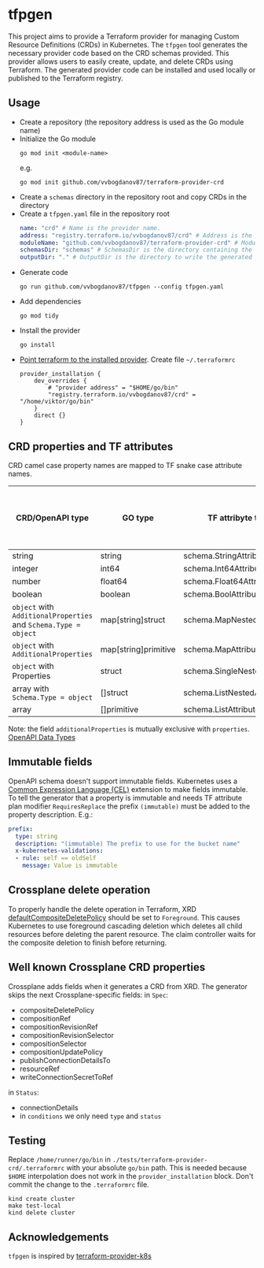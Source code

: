 # tfpgen

This project aims to provide a Terraform provider for managing Custom Resource Definitions (CRDs) in Kubernetes. The `tfpgen` tool generates the necessary provider code based on the CRD schemas provided. This provider allows users to easily create, update, and delete CRDs using Terraform. The generated provider code can be installed and used locally or published to the Terraform registry.

## Usage
- Create a repository (the repository address is used as the Go module name)
- Initialize the Go module
    ```shell
    go mod init <module-name>
    ```
    e.g.
    ```shell
    go mod init github.com/vvbogdanov87/terraform-provider-crd
    ```
- Create a `schemas` directory in the repository root and copy CRDs in the directory
- Create a `tfpgen.yaml` file in the repository root
    ```yaml
    name: "crd" # Name is the provider name.
    address: "registry.terraform.io/vvbogdanov87/crd" # Address is the provider address for the Terraform registry.
    moduleName: "github.com/vvbogdanov87/terraform-provider-crd" # ModuleName is the name of the Go module.
    schemasDir: "schemas" # SchemasDir is the directory containing the CRD schemas.
    outputDir: "." # OutputDir is the directory to write the generated provider code.
    ```
- Generate code
    ```shell
    go run github.com/vvbogdanov87/tfpgen --config tfpgen.yaml
    ```
- Add dependencies
    ```shell
    go mod tidy
    ```
- Install the provider
    ```shell
    go install
    ```
- [Point terraform to the installed provider](https://developer.hashicorp.com/terraform/tutorials/providers-plugin-framework/providers-plugin-framework-provider#prepare-terraform-for-local-provider-install). Create file `~/.terraformrc`
    ```hcl
    provider_installation {
        dev_overrides {
            # "provider address" = "$HOME/go/bin"
            "registry.terraform.io/vvbogdanov87/crd" = "/home/viktor/go/bin"
        }
        direct {}
    }
    ```

## CRD properties and TF attributes
CRD camel case property names are mapped to TF snake case attribute names.

| CRD/OpenAPI type                                                | GO type              | TF attribyte type                                  | Support OpenAPI Schema Object default field |
| --------------------------------------------------------------- | -------------------- | -------------------------------------------------- | ------------------------------------------- |
| string                                                          | string               | schema.StringAttribute                             | :white_check_mark:                          |
| integer                                                         | int64                | schema.Int64Attribute                              | :x:                                         |
| number                                                          | float64              | schema.Float64Attribute                            | :x:                                         |
| boolean                                                         | boolean              | schema.BoolAttribute                               | :x:                                         |
| `object` with `AdditionalProperties` and `Schema.Type = object` | map[string]struct    | schema.MapNestedAttribute                          | :x:                                         |
| `object` with `AdditionalProperties`                            | map[string]primitive | schema.MapAttribute                                | :x:                                         |
| `object` with Properties                                        | struct               | schema.SingleNestedAttribute                       | :x:                                         |
| array with `Schema.Type = object`                               | []struct             | schema.ListNestedAttribute                         | :x:                                         |
| array                                                           | []primitive          | schema.ListAttribute                               | :x:                                         |

Note: the field `additionalProperties` is mutually exclusive with `properties`.
[OpenAPI Data Types](https://github.com/OAI/OpenAPI-Specification/blob/main/versions/3.0.0.md#data-types)

## Immutable fields
OpenAPI schema doesn't support immutable fields. Kubernetes uses a [Common Expression Language (CEL)](https://kubernetes.io/docs/tasks/extend-kubernetes/custom-resources/custom-resource-definitions/#transition-rules) extension to make fields immutable.
To tell the generator that a property is immutable and needs TF attribute plan modifier `RequiresReplace` the prefix `(immutable)` must be added to the property description. E.g.:
```yaml
prefix:
  type: string
  description: "(immutable) The prefix to use for the bucket name"
  x-kubernetes-validations:
  - rule: self == oldSelf
    message: Value is immutable
```

## Crossplane delete operation
To properly handle the delete operation in Terraform, XRD [defaultCompositeDeletePolicy](https://docs.crossplane.io/v1.16/concepts/composite-resource-definitions/#defaultcompositedeletepolicy) should be set to `Foreground`. This causes Kubernetes to use foreground cascading deletion which deletes all child resources before deleting the parent resource. The claim controller waits for the composite deletion to finish before returning.

## Well known Crossplane CRD properties
Crossplane adds fields when it generates a CRD from XRD. The generator skips the next Crossplane-specific fields:
in `Spec`:
- compositeDeletePolicy
- compositionRef
- compositionRevisionRef
- compositionRevisionSelector
- compositionSelector
- compositionUpdatePolicy
- publishConnectionDetailsTo
- resourceRef
- writeConnectionSecretToRef

in `Status`:
- connectionDetails
- in `conditions` we only need `type` and `status`

## Testing
Replace `/home/runner/go/bin` in `./tests/terraform-provider-crd/.terraformrc` with your absolute `go/bin` path. This is needed because `$HOME` interpolation does not work in the `provider_installation` block. Don't commit the change to the `.terraformrc` file.
```shell
kind create cluster
make test-local
kind delete cluster
```

## Acknowledgements
`tfpgen` is inspired by [terraform-provider-k8s](https://github.com/metio/terraform-provider-k8s)
